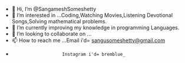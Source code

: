 - 👋 Hi, I’m @SangameshSomeshetty
- 👀 I’m interested in ...Coding,Watching Movies,Listening Devotional Songs,Solving mathematical problems.
- 🌱 I’m currently improving my knowledge in programming Languages.
- 💞️ I’m looking to collaborate on ...
- 📫 How to reach me ...Email i'd= sangusomeshetty@gmail.com
-                        Instagram i'd= bremblue_

<!---
sangusomeshetty/sangusomeshetty is a ✨ special ✨ repository because its `README.md` (this file) appears on your GitHub profile.
You can click the Preview link to take a look at your changes.
--->
